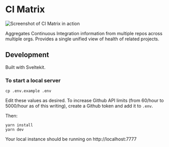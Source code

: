# CI Matrix

![Screenshot of CI Matrix in action](img.png)

Aggregates Continuous Integration information from multiple repos across multiple orgs.  Provides a single unified view of health of related projects.

## Development

Built with Sveltekit.

### To start a local server

```
cp .env.example .env
```

Edit these values as desired.  To increase Github API limits (from 60/hour to 5000/hour as of this writing), create a Github token and add it to `.env`.

Then:

```
yarn install
yarn dev
```

Your local instance should be running on http://localhost:7777
